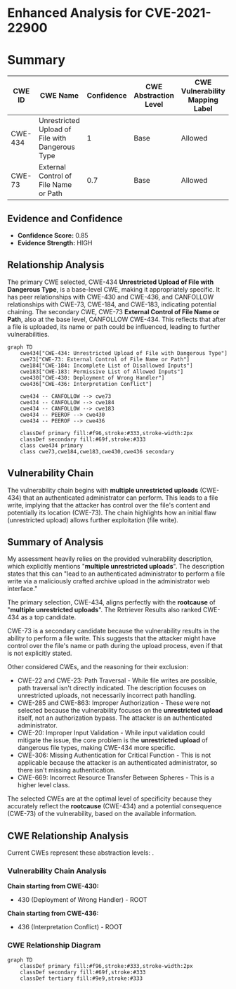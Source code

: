 # Enhanced Analysis for CVE-2021-22900

# Summary
| CWE ID | CWE Name | Confidence | CWE Abstraction Level | CWE Vulnerability Mapping Label | CWE-Vulnerability Mapping Notes |
|---|---|---|---|---|---|
| CWE-434 | Unrestricted Upload of File with Dangerous Type | 1 | Base | Allowed | Primary CWE |
| CWE-73 | External Control of File Name or Path | 0.7 | Base | Allowed | Secondary Candidate |

## Evidence and Confidence

*   **Confidence Score:** 0.85
*   **Evidence Strength:** HIGH

## Relationship Analysis
The primary CWE selected, CWE-434 **Unrestricted Upload of File with Dangerous Type**, is a base-level CWE, making it appropriately specific. It has peer relationships with CWE-430 and CWE-436, and CANFOLLOW relationships with CWE-73, CWE-184, and CWE-183, indicating potential chaining. The secondary CWE, CWE-73 **External Control of File Name or Path**, also at the base level, CANFOLLOW CWE-434. This reflects that after a file is uploaded, its name or path could be influenced, leading to further vulnerabilities.

```mermaid
graph TD
    cwe434["CWE-434: Unrestricted Upload of File with Dangerous Type"]
    cwe73["CWE-73: External Control of File Name or Path"]
    cwe184["CWE-184: Incomplete List of Disallowed Inputs"]
    cwe183["CWE-183: Permissive List of Allowed Inputs"]
    cwe430["CWE-430: Deployment of Wrong Handler"]
    cwe436["CWE-436: Interpretation Conflict"]

    cwe434 -- CANFOLLOW --> cwe73
    cwe434 -- CANFOLLOW --> cwe184
    cwe434 -- CANFOLLOW --> cwe183
    cwe434 -- PEEROF --> cwe430
    cwe434 -- PEEROF --> cwe436

    classDef primary fill:#f96,stroke:#333,stroke-width:2px
    classDef secondary fill:#69f,stroke:#333
    class cwe434 primary
    class cwe73,cwe184,cwe183,cwe430,cwe436 secondary
```

## Vulnerability Chain
The vulnerability chain begins with **multiple unrestricted uploads** (CWE-434) that an authenticated administrator can perform. This leads to a file write, implying that the attacker has control over the file's content and potentially its location (CWE-73). The chain highlights how an initial flaw (unrestricted upload) allows further exploitation (file write).

## Summary of Analysis
My assessment heavily relies on the provided vulnerability description, which explicitly mentions "**multiple unrestricted uploads**". The description states that this can "lead to an authenticated administrator to perform a file write via a maliciously crafted archive upload in the administrator web interface."

The primary selection, CWE-434, aligns perfectly with the **rootcause** of "**multiple unrestricted uploads**". The Retriever Results also ranked CWE-434 as a top candidate.

CWE-73 is a secondary candidate because the vulnerability results in the ability to perform a file write. This suggests that the attacker might have control over the file's name or path during the upload process, even if that is not explicitly stated.

Other considered CWEs, and the reasoning for their exclusion:

*   CWE-22 and CWE-23: Path Traversal - While file writes are possible, path traversal isn't directly indicated. The description focuses on unrestricted uploads, not necessarily incorrect path handling.
*   CWE-285 and CWE-863: Improper Authorization - These were not selected because the vulnerability focuses on the **unrestricted upload** itself, not an authorization bypass. The attacker is an authenticated administrator.
*   CWE-20: Improper Input Validation - While input validation could mitigate the issue, the core problem is the **unrestricted upload** of dangerous file types, making CWE-434 more specific.
*   CWE-306: Missing Authentication for Critical Function - This is not applicable because the attacker is an authenticated administrator, so there isn't missing authentication.
*   CWE-669: Incorrect Resource Transfer Between Spheres - This is a higher level class.

The selected CWEs are at the optimal level of specificity because they accurately reflect the **rootcause** (CWE-434) and a potential consequence (CWE-73) of the vulnerability, based on the available information.


## CWE Relationship Analysis

Current CWEs represent these abstraction levels: .


### Vulnerability Chain Analysis

**Chain starting from CWE-430:**
- 430 (Deployment of Wrong Handler) - ROOT


**Chain starting from CWE-436:**
- 436 (Interpretation Conflict) - ROOT



### CWE Relationship Diagram

```mermaid
graph TD
    classDef primary fill:#f96,stroke:#333,stroke-width:2px
    classDef secondary fill:#69f,stroke:#333
    classDef tertiary fill:#9e9,stroke:#333
```